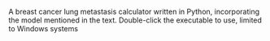 A breast cancer lung metastasis calculator written in Python, incorporating the model mentioned in the text. Double-click the executable to use, limited to Windows systems
